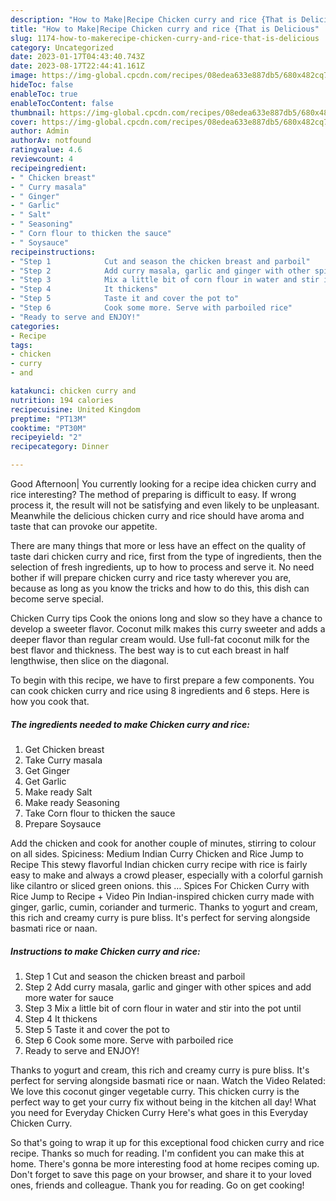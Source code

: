 ```yaml
---
description: "How to Make|Recipe Chicken curry and rice {That is Delicious"
title: "How to Make|Recipe Chicken curry and rice {That is Delicious"
slug: 1174-how-to-makerecipe-chicken-curry-and-rice-that-is-delicious
category: Uncategorized
date: 2023-01-17T04:43:40.743Z
date: 2023-08-17T22:44:41.161Z
image: https://img-global.cpcdn.com/recipes/08edea633e887db5/680x482cq70/chicken-curry-and-rice-recipe-main-photo.jpg
hideToc: false
enableToc: true
enableTocContent: false
thumbnail: https://img-global.cpcdn.com/recipes/08edea633e887db5/680x482cq70/chicken-curry-and-rice-recipe-main-photo.jpg
cover: https://img-global.cpcdn.com/recipes/08edea633e887db5/680x482cq70/chicken-curry-and-rice-recipe-main-photo.jpg
author: Admin
authorAv: notfound
ratingvalue: 4.6
reviewcount: 4
recipeingredient:
- " Chicken breast"
- " Curry masala"
- " Ginger"
- " Garlic"
- " Salt"
- " Seasoning"
- " Corn flour to thicken the sauce"
- " Soysauce"
recipeinstructions:
- "Step 1            Cut and season the chicken breast and parboil"
- "Step 2            Add curry masala, garlic and ginger with other spices and add more water for sauce"
- "Step 3            Mix a little bit of corn flour in water and stir into the pot until"
- "Step 4            It thickens"
- "Step 5            Taste it and cover the pot to"
- "Step 6            Cook some more. Serve with parboiled rice"
- "Ready to serve and ENJOY!"
categories:
- Recipe
tags:
- chicken
- curry
- and

katakunci: chicken curry and 
nutrition: 194 calories
recipecuisine: United Kingdom
preptime: "PT13M"
cooktime: "PT30M"
recipeyield: "2"
recipecategory: Dinner

---
```



Good Afternoon| You currently looking for a recipe idea chicken curry and rice interesting? The method of preparing is difficult to easy. If wrong process it, the result will not be satisfying and even likely to be unpleasant. Meanwhile the delicious chicken curry and rice should have aroma and taste that can provoke our appetite.






There are many things that more or less have an effect on the quality of taste dari chicken curry and rice, first from the type of ingredients, then the selection of fresh ingredients, up to how to process and serve it. No need bother if will prepare chicken curry and rice tasty wherever you are, because as long as you know the tricks and how to do this, this dish can become serve  special.


Chicken Curry tips Cook the onions long and slow so they have a chance to develop a sweeter flavor. Coconut milk makes this curry sweeter and adds a deeper flavor than regular cream would. Use full-fat coconut milk for the best flavor and thickness. The best way is to cut each breast in half lengthwise, then slice on the diagonal.


To begin with this recipe, we have to first prepare a few components. You can cook chicken curry and rice using 8 ingredients and 6 steps. Here is how you cook that.

<!--inarticleads1-->

##### The ingredients needed to make Chicken curry and rice:

1. Get  Chicken breast
1. Take  Curry masala
1. Get  Ginger
1. Get  Garlic
1. Make ready  Salt
1. Make ready  Seasoning
1. Take  Corn flour to thicken the sauce
1. Prepare  Soysauce


Add the chicken and cook for another couple of minutes, stirring to colour on all sides. Spiciness: Medium Indian Curry Chicken and Rice Jump to Recipe This stewy flavorful Indian chicken curry recipe with rice is fairly easy to make and always a crowd pleaser, especially with a colorful garnish like cilantro or sliced green onions. this … Spices For Chicken Curry with Rice Jump to Recipe + Video Pin Indian-inspired chicken curry made with ginger, garlic, cumin, coriander and turmeric. Thanks to yogurt and cream, this rich and creamy curry is pure bliss. It&#39;s perfect for serving alongside basmati rice or naan. 

<!--inarticleads2-->

##### Instructions to make Chicken curry and rice:

1. Step 1            Cut and season the chicken breast and parboil
1. Step 2            Add curry masala, garlic and ginger with other spices and add more water for sauce
1. Step 3            Mix a little bit of corn flour in water and stir into the pot until
1. Step 4            It thickens
1. Step 5            Taste it and cover the pot to
1. Step 6            Cook some more. Serve with parboiled rice
1. Ready to serve and ENJOY!

Thanks to yogurt and cream, this rich and creamy curry is pure bliss. It&#39;s perfect for serving alongside basmati rice or naan. Watch the Video Related: We love this coconut ginger vegetable curry. This chicken curry is the perfect way to get your curry fix without being in the kitchen all day! What you need for Everyday Chicken Curry Here&#39;s what goes in this Everyday Chicken Curry. 

So that's going to wrap it up for this exceptional food chicken curry and rice recipe. Thanks so much for reading. I'm confident you can make this at home. There's gonna be more interesting food at home recipes coming up. Don't forget to save this page on your browser, and share it to your loved ones, friends and colleague. Thank you for reading. Go on get cooking!
